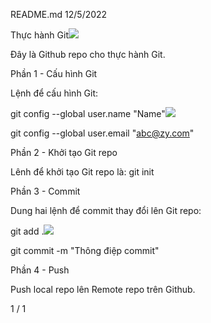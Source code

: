 README.md 12/5/2022

Thực hành Git![](Aspose.Words.f2afc0cf-3238-405a-ab22-e76817dc87d5.001.png)

Đây là Github repo cho thực hành Git.

Phần 1 - Cấu hình Git

Lệnh để cấu hình Git:

git config --global user.name "Name"![](Aspose.Words.f2afc0cf-3238-405a-ab22-e76817dc87d5.002.png)

git config --global user.email "abc@zy.com"

Phần 2 - Khởi tạo Git repo

Lênh để khởi tạo Git repo là: git init

Phần 3 - Commit

Dung hai lệnh để commit thay đổi lên Git repo:

git add .![](Aspose.Words.f2afc0cf-3238-405a-ab22-e76817dc87d5.002.png)

git commit -m "Thông điệp commit"

Phần 4 - Push

Push local repo lên Remote repo trên Github.

1 / 1
